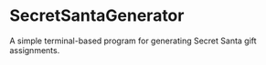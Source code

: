 # SecretSantaGenerator
A simple terminal-based program for generating Secret Santa gift assignments.
